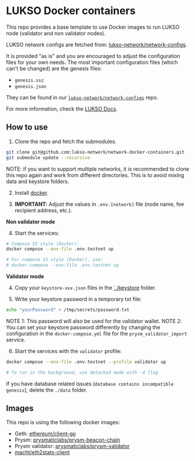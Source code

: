 # LUKSO Docker containers

This repo provides a base template to use Docker images to run LUKSO node (validator and non validator nodes).

LUKSO network configs are fetched from: [lukso-network/network-configs](https://github.com/lukso-network/network-configs).

It is provided "as is" and you are encouraged to adjust the configuration files for your own needs. The most important configuration files (which can't be changed) are the genesis files:

- `genesis.ssz`
- `genesis.json`

They can be found in our [`lukso-network/network-configs`](https://github.com/lukso-network/network-configs) repo.

For more information, check the [LUKSO Docs](https://docs.lukso.tech/networks/mainnet/running-a-node/).

## How to use

1. Clone the repo and fetch the submodules.

```sh
git clone git@github.com:lukso-network/network-docker-containers.git
git submodule update --recursive
```

NOTE: if you want to support multiple networks, it is recommended to clone this repo again and work from different directories. This is to avoid mixing data and keystore folders.

2. Install [docker](https://docs.docker.com/engine/install/ubuntu/).

3. **IMPORTANT:** Adjust the values in `.env.[network]` file (node name, fee recipient address, etc.).

**Non validator mode**

4. Start the services:

```sh
# Compose V2 style (Docker):
docker compose --env-file .env.testnet up

# For compose V1 style (Docker), use:
# docker-compose --env-file .env.testnet up
```

**Validator mode**

4. Copy your `keystore-xxx.json` files in the [`./keystore](./keystore/) folder.

5. Write your keystore password in a temporary txt file:

```sh
echo "yourPassword" > /tmp/secrets/password.txt
```

NOTE 1: This password will also be used for the validator wallet.
NOTE 2: You can set your keystore password differently by changing the configuration in the `docker-compose.yml` file for the `prysm_validator_import` service.

6. Start the services with the `validator` profile:

```sh
docker compose --env-file .env.testnet --profile validator up

# To run in the background, use detached mode with -d flag
```

If you have database related issues (`database contains incompatible genesis`), delete the `./data` folder.

## Images

This repo is using the following docker images:

- Geth: [ethereum/client-go](https://hub.docker.com/r/ethereum/client-go)
- Prysm: [prysmaticlabs/prysm-beacon-chain](https://hub.docker.com/r/prysmaticlabs/prysm-beacon-chain)
- Prysm validator: [prysmaticlabs/prysm-validator](https://hub.docker.com/r/prysmaticlabs/prysm-validator)
- [macht/eth2stats-client](https://hub.docker.com/r/macht/eth2stats-client)
